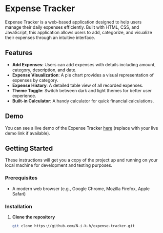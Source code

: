 # Expense Tracker

Expense Tracker is a web-based application designed to help users manage their daily expenses efficiently. Built with HTML, CSS, and JavaScript, this application allows users to add, categorize, and visualize their expenses through an intuitive interface.



## Features

- **Add Expenses**: Users can add expenses with details including amount, category, description, and date.
- **Expense Visualization**: A pie chart provides a visual representation of expenses by category.
- **Expense History**: A detailed table view of all recorded expenses.
- **Theme Toggle**: Switch between dark and light themes for better user experience.
- **Built-in Calculator**: A handy calculator for quick financial calculations.

## Demo

You can see a live demo of the Expense Tracker [here](#) (replace with your live demo link if available).

## Getting Started

These instructions will get you a copy of the project up and running on your local machine for development and testing purposes.

### Prerequisites

- A modern web browser (e.g., Google Chrome, Mozilla Firefox, Apple Safari)

### Installation

1. **Clone the repository**

   ```bash
   git clone https://github.com/N-i-k-h/expense-tracker.git

